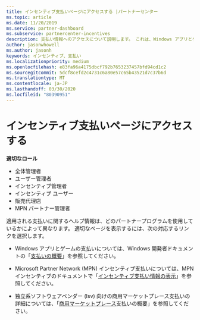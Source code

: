 ```yaml
---
title: インセンティブ支払いページにアクセスする |パートナーセンター
ms.topic: article
ms.date: 11/20/2019
ms.service: partner-dashboard
ms.subservice: partnercenter-incentives
description: 支払い情報へのアクセスについて説明します。 これは、Windows アプリとゲームの支払いに加えて、MPN インセンティブ支払いにも適用されます。
author: jasonwhowell
ms.author: jasonh
keywords: インセンティブ、支払い
ms.localizationpriority: medium
ms.openlocfilehash: e83fa96a4175dbcf792b7653237457bfd94cd1c2
ms.sourcegitcommit: 5dcf8cefd2c4731c6a80e57c65b43521d7c37b6d
ms.translationtype: MT
ms.contentlocale: ja-JP
ms.lasthandoff: 03/30/2020
ms.locfileid: "80390951"
---
```

# <a name="access-your-incentives-payouts-page"></a>インセンティブ支払いページにアクセスする

**適切なロール**
-   全体管理者
-   ユーザー管理者
-   インセンティブ管理者
-   インセンティブ ユーザー
-   販売代理店
-   MPN パートナー管理者

適用される支払いに関するヘルプ情報は、どのパートナープログラムを使用しているかによって異なります。 適切なページを表示するには、次の対応するリンクを選択します。

- Windows アプリとゲームの支払いについては、Windows 開発者ドキュメントの「[支払いの概要](https://docs.microsoft.com/windows/uwp/publish/payout-summary)」を参照してください。

- Microsoft Partner Network (MPN) インセンティブ支払いについては、MPN インセンティブのドキュメントで「[インセンティブ支払い情報の表示](understand-incentive-payouts.md)」を参照してください。

- 独立系ソフトウェアベンダー (Isv) 向けの商用マーケットプレース支払いの詳細については、「[商用マーケットプレース](https://docs.microsoft.com/azure/marketplace/partner-center-portal/payout-summary)支払いの概要」を参照してください。

